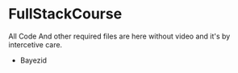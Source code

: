 # FullStackCourse
All Code And other required files are here without video and it's by intercetive care.
- Bayezid  
